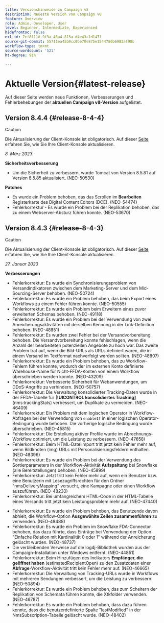 ```yaml
---
title: Versionshinweise zu Campaign v8
description: Neueste Version von Campaign v8
feature: Overview
role: Admin, Developer, User
level: Beginner, Intermediate, Experienced
hidefromtoc: false
exl-id: 7cf8111d-9f3a-46a4-813a-d4e43a1d1471
source-git-commit: 55711ea42b9cc0be70e875e1544780b6983af98b
workflow-type: tm+mt
source-wordcount: '521'
ht-degree: 91%

---
```


# Aktuelle Version{#latest-release}

Auf dieser Seite werden neue Funktionen, Verbesserungen und Fehlerbehebungen der **aktuellen Campaign v8-Version** aufgelistet.

## Version 8.4.4 {#release-8-4-4}

>[!CAUTION]
>
> Die Aktualisierung der Client-Konsole ist obligatorisch. Auf dieser [Seite](../start/connect.md#download-ac-console) erfahren Sie, wie Sie Ihre Client-Konsole aktualisieren.

_8. März 2023_

**Sicherheitsverbesserung**

* Um die Sicherheit zu verbessern, wurde Tomcat von Version 8.5.81 auf Version 8.5.85 aktualisiert. (NEO-50530)

**Patches**

* Es wurde ein Problem behoben, das das Scrollen im **Bearbeiten** Registerkarte des Digital Content Editors (DCE). (NEO-54474)
* Fehlerkorrektur - Es wurde ein Problem bei der Replikation behoben, das zu einem Webserver-Absturz führen konnte. (NEO-53670)

## Version 8.4.3 {#release-8-4-3}

>[!CAUTION]
>
> Die Aktualisierung der Client-Konsole ist obligatorisch. Auf dieser [Seite](../start/connect.md#download-ac-console) erfahren Sie, wie Sie Ihre Client-Konsole aktualisieren.

_27. Januar 2023_

**Verbesserungen**

* Fehlerkorrektur: Es wurde ein Synchronisierungsproblem von Versandindikatoren zwischen dem Marketing-Server und dem Mid-Sourcing-Server behoben. (NEO-50724) <!--OKKKK-->
* Fehlerkorrektur: Es wurde ein Problem behoben, das beim Export eines Workflows zu einem Fehler führen konnte. (NEO-50555) <!--OKKKK-->
* Fehlerkorrektur: Es wurde ein Problem beim Erweitern eines zuvor erweiterten Schemas behoben. (NEO-49118) <!--OKKKK-->
* Fehlerkorrektur: Es wurde ein Problem bei der Verwendung von zwei Anreicherungsaktivitäten mit derselben Kennung in der Link-Definition behoben. (NEO-48851)
* Fehlerkorrektur: Es wurden zwei Fehler bei der Versandvorbereitung behoben. Die Versandvorbereitung konnte fehlschlagen, wenn die Anzahl der bearbeiteten potenziellen Angebote zu hoch war. Das zweite Problem trat auf, wenn die Bild-URLs als URLs definiert waren, die in einem Versand im Textformat nachverfolgt werden sollten. (NEO-48807) <!--OKKKK-->
* Fehlerkorrektur: Es wurde ein Problem behoben, das zu Workflow-Fehlern führen konnte, wodurch der im externen Konto definierte Warehouse-Name für Nicht-FFDA-Konten von einem Workflow überschrieben werden konnte. (NEO-43209) <!--OKKKK-->
* Fehlerkorrektur: Verbesserte Sicherheit für Webanwendungen, um DDoS-Angriffe zu verhindern. (NEO-50757) <!--OKKKK-->
* Fehlerkorrektur: Die Verwaltung konsolidierter Tracking-Daten wurde in der FFDA-Tabelle für **[!UICONTROL konsolidiertes Tracking]** (nms:trackingStats) verbessert, um Duplikate zu vermeiden. (NEO-46409)
* Fehlerkorrektur: Ein Problem mit dem logischen Operator in Workflow-Abfragen bei der Verwendung von `enableIf` in einer logischen Operator-Bedingung wurde behoben. Die vorherige logische Bedingung wurde überschrieben. (NEO-45815)  <!--OKKKK-->
* Fehlerkorrektur: Die Erstellung aktiver Profile wurde im Abrechnungs-Workflow optimiert, um die Leistung zu verbessern. (NEO-47658) <!--OKKKK-->
* Fehlerkorrektur: Beim HTML-Dateiimport tritt jetzt kein Fehler mehr auf, wenn Bildknoten (img) URLs mit Personalisierungsfeldern enthalten. (NEO-48396)
* Fehlerkorrektur: Es wurde ein Problem bei der Verwendung des Sortierparameters in der Workflow-Aktivität **Aufspaltung** bei Snowflake (alle Bereitstellungen) behoben. (NEO-45899) <!--OKKKK-->
* Fehlerkorrektur: Jetzt tritt kein Fehler mehr auf, wenn ein Benutzer bzw. eine Benutzerin mit Lesezugriffsrechten für den Ordner &quot;nmsDeliveryMapping&quot; versucht, eine Kampagne oder einen Workflow auszuführen. (NEO-48230)
* Fehlerkorrektur: Bei umfangreichem HTML-Code in der HTML-Tabelle eines Versands tritt jetzt kein Leistungsproblem mehr auf. (NEO-47440)
<!-- * Fixed an issue which could lead to a "Character set mismatch" error when using certain functions such as `to_nclob` with an Oracle unicode database where NChar was not enabled. (NEO-49361)
* Fixed an issue which prevented users from inserting a Time datatype in a **Data Update** workflow activity on MSSQL. (NEO-47763)-->
* Fehlerkorrektur: Es wurde ein Problem behoben, das Benutzende davon abhielt, die Workflow-Option **Ausgewählte Zeilen zusammenführen** zu verwenden. (NEO-48488)
* Fehlerkorrektur: Es wurde ein Problem im Snowflake FDA-Connector behoben, das dazu führte, dass Einträge bei Verwendung der Option &quot;Einfache Relation mit Kardinalität 0 oder 1&quot; während der Anreicherung gelöscht wurden. (NEO-48737)
* Die verbleibenden Verweise auf die log4j-Bibliothek wurden aus der Campaign-Installation unter Windows entfernt. (NEO-44851)
* Fehlerkorrektur: Beim Hinzufügen des Indikators **Empfänger, die geöffnet haben** (estimatedRecipientOpen) zu den Zusatzdaten einer **Abfrage**-Workflow-Aktivität tritt kein Fehler mehr auf. (NEO-46665)
* Fehlerkorrektur: Die Verwaltung von Tracking-URLs wurde in Workflows mit mehreren Sendungen verbessert, um die Leistung zu verbessern. (NEO-50894) <!--OKKKK-->
* Fehlerkorrektur: Es wurde ein Problem behoben, das zum Scheitern der Replikation von Schemata führen konnte, die Xtkfolder verwenden. (NEO-46787) <!--OKKKK-->
* Fehlerkorrektur: Es wurde ein Problem behoben, dass dazu führen konnte, dass die benutzerdefinierte Spalte &quot;lastModified&quot; in der NmsSubscription-Tabelle gelöscht wurde. (NEO-48402)
